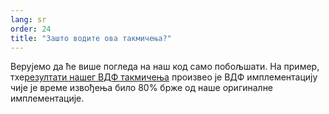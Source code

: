 ```yaml
---
lang: sr
order: 24
title: "Зашто водите ова такмичења?"
---
```


Верујемо да ће више погледа на наш код само побољшати. На пример, тхе[резултати нашег ВДФ такмичења](https://www.Olive.net/2019/01/17/Olive-vdf-competition-round-1-results-and-announcements.en.html) произвео је ВДФ имплементацију чије је време извођења било 80% брже од наше оригиналне имплементације.
